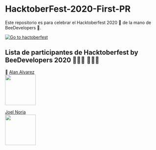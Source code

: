 # HacktoberFest-2020-First-PR 
Este repositorio es para celebrar el Hacktoberfest 2020 🎉 de la mano de BeeDevelopers 🐝.

[![Go to hactoberfest](https://hacktoberfest.digitalocean.com/assets/HF-full-logo-b05d5eb32b3f3ecc9b2240526104cf4da3187b8b61963dd9042fdc2536e4a76c.svg)](https://hacktoberfest.digitalocean.com)

## Lista de participantes de Hacktoberfest by BeeDevelopers 2020 👨🏻‍💻 👩🏻‍💻

📍 [Alan Alvarez](https://www.instagram.com/alanalv5/)<br>
<img src="https://scontent-dfw5-1.xx.fbcdn.net/v/t1.0-1/c0.38.200.200a/p200x200/120996787_1633732613466985_5051359686329306906_o.jpg?_nc_cat=101&ccb=2&_nc_sid=7206a8&_nc_ohc=m5KBA_vwuY8AX9dxXlY&_nc_ht=scontent-dfw5-1.xx&tp=27&oh=d87738573c7639edbe11ec0ed25f6cbb&oe=5FBA9B84" width="100"><br>

[Joel Noria](https://www.instagram.com/estoybienpendejo.pptx/)<br>
<img src="https://instagram.fcyw4-1.fna.fbcdn.net/v/t51.2885-19/s150x150/34051237_257580621484795_513594727581351936_n.jpg?_nc_ht=instagram.fcyw4-1.fna.fbcdn.net&_nc_ohc=Fzf2Tzo7vzwAX-5t7gx&oh=e52f17ff3e780e1e687de9895ab9f896&oe=5FBEB741" width="100"><br>
